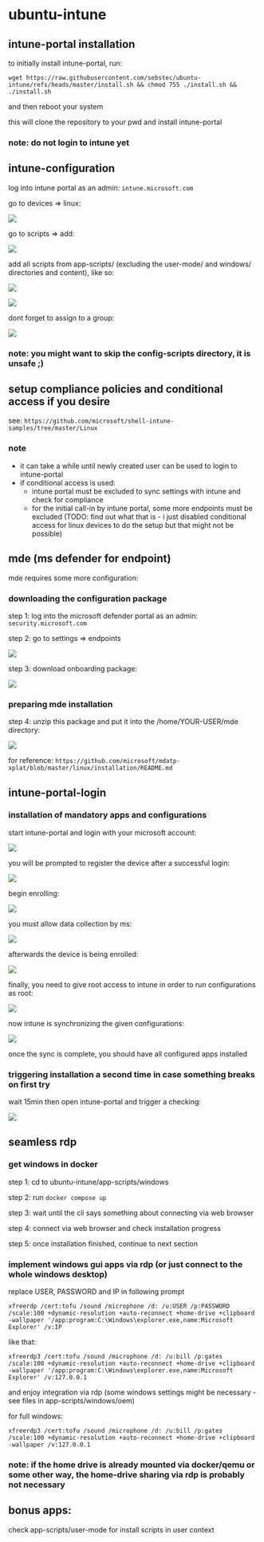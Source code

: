 # ubuntu-intune
## intune-portal installation
to initially install intune-portal, run: 

`wget https://raw.githubusercontent.com/sebstec/ubuntu-intune/refs/heads/master/install.sh && chmod 755 ./install.sh && ./install.sh`

and then reboot your system

this will clone the repository to your pwd and install intune-portal

### note: do not login to intune yet

## intune-configuration
log into intune portal as an admin: `intune.microsoft.com`

go to devices => linux:

![](./images/deviceslinux.png)

go to scripts => add:

![](./images/scriptsadd.png)

add all scripts from app-scripts/ (excluding the user-mode/ and windows/ directories and content), like so:

![](./images/setupdocker1.png)

![](./images/setupdocker2.png)

dont forget to assign to a group:

![](./images/setupdocker3.png)

### note: you might want to skip the config-scripts directory, it is unsafe ;)

## setup compliance policies and conditional access if you desire
see: `https://github.com/microsoft/shell-intune-samples/tree/master/Linux`

### note
- it can take a while until newly created user can be used to login to intune-portal
- if conditional access is used:
    - intune portal must be excluded to sync settings with intune and check for compliance
    - for the initial call-in by intune portal, some more endpoints must be excluded (TODO: find out what that is - i just disabled conditional access for linux devices to do the setup but that might not be possible)


## mde (ms defender for endpoint) 
mde requires some more configuration:
### downloading the configuration package
step 1: log into the microsoft defender portal as an admin: `security.microsoft.com`

step 2: go to settings => endpoints

![](./images/mdsettings.png)

step 3: download onboarding package:

![](./images/mdonboardingpackage.png)

### preparing mde installation
step 4: unzip this package and put it into the /home/YOUR-USER/mde directory:

![](./images/unzipandmove.png)


for reference:
`https://github.com/microsoft/mdatp-xplat/blob/master/linux/installation/README.md`


## intune-portal-login

### installation of mandatory apps and configurations
start intune-portal and login with your microsoft account:

![](./images/startintune1.png)

you will be prompted to register the device after a successful login:

![](./images/startintune2.png)

begin enrolling:

![](./images/startintune3.png)

you must allow data collection by ms:

![](./images/startintune4.png)

afterwards the device is being enrolled:

![](./images/startintune5.png)

finally, you need to give root access to intune in order to run configurations as root:

![](./images/startintune6.png)

now intune is synchronizing the given configurations:

![](./images/startintune7.png)

once the sync is complete, you should have all configured apps installed

### triggering installation a second time in case something breaks on first try
wait 15min then open intune-portal and trigger a checking:

![](./images/intunecheckin.png)

## seamless rdp
### get windows in docker
step 1: cd to ubuntu-intune/app-scripts/windows

step 2: run `docker compose up`

step 3: wait until the cli says something about connecting via web browser

step 4: connect via web browser and check installation progress

step 5: once installation finished, continue to next section

### implement windows gui apps via rdp (or just connect to the whole windows desktop)
replace USER, PASSWORD and IP in following prompt

`xfreerdp /cert:tofu /sound /microphone /d: /u:USER /p:PASSWORD /scale:100 +dynamic-resolution +auto-reconnect +home-drive +clipboard -wallpaper '/app:program:C:\Windows\explorer.exe,name:Microsoft Explorer' /v:IP
`

like that:

`xfreerdp3 /cert:tofu /sound /microphone /d: /u:bill /p:gates /scale:100 +dynamic-resolution +auto-reconnect +home-drive +clipboard -wallpaper '/app:program:C:\Windows\explorer.exe,name:Microsoft Explorer' /v:127.0.0.1`

and enjoy integration via rdp (some windows settings might be necessary - see files in app-scripts/windows/oem)

for full windows:

`xfreerdp3 /cert:tofu /sound /microphone /d: /u:bill /p:gates /scale:100 +dynamic-resolution +auto-reconnect +home-drive +clipboard -wallpaper /v:127.0.0.1`

### note: if the home drive is already mounted via docker/qemu or some other way, the home-drive sharing via rdp is probably not necessary

## bonus apps:
check app-scripts/user-mode for install scripts in user context
